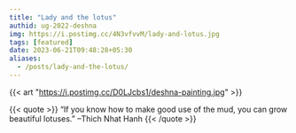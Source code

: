 ```yaml
---
title: "Lady and the lotus"
authid: ug-2022-deshna
img: https://i.postimg.cc/4N3vfvvM/lady-and-lotus.jpg
tags: [featured]
date: 2023-06-21T09:48:28+05:30
aliases:
  - /posts/lady-and-the-lotus/
---
```


{{< art "https://i.postimg.cc/D0LJcbs1/deshna-painting.jpg" >}}

{{< quote >}}
“If you know how to make good use of the mud, you can grow beautiful lotuses.”
–Thich Nhat Hanh
{{< /quote >}}

